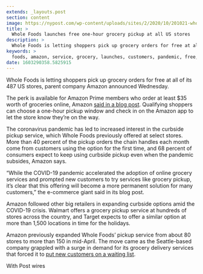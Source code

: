 ```yaml
--- 
extends: _layouts.post 
section: content 
image: https://nypost.com/wp-content/uploads/sites/2/2020/10/201021-whole-foods-pickup.jpg?quality=90&strip=all&w=1200 
title: > 
  Whole Foods launches free one-hour grocery pickup at all US stores 
description: > 
  Whole Foods is letting shoppers pick up grocery orders for free at all of its 487 US stores, parent company Amazon announced Wednesday.Qualifying shoppers can choose a one-hour pickup window and check in on the Amazon app to let the store know they’re on the way.The coronavirus pandemic has led to increased interest in the curbside pickup service, which Whole Foods previously offered at select stores.Walmart offers a grocery pickup service at hundreds of stores across the country, and Target expects to offer a similar option at more than 1,500 locations in time for the holidays.Amazon previously expanded Whole Foods’ pickup service from about 80 stores to more than 150 in mid-April. 
keywords: > 
  foods, amazon, service, grocery, launches, customers, pandemic, free, curbside, stores, onehour, services, pickup 
date: 1603290358.5825915 
--- 
```

<div><p>Whole Foods is letting shoppers pick up grocery orders for free at all of its 487 US stores, parent company Amazon announced Wednesday.</p>
<p>The perk is available for Amazon Prime members who order at least $35 worth of groceries online, Amazon <a href="https://blog.aboutamazon.com/shopping/free-one-hour-grocery-pickup-now-available-at-all-u-s-whole-foods-market-locations" rel="noopener noreferrer" target="_blank">said in a blog post</a>. Qualifying shoppers can choose a one-hour pickup window and check in on the Amazon app to let the store know they&#8217;re on the way.</p>
<p>The coronavirus pandemic has led to increased interest in the curbside pickup service, which Whole Foods previously offered at select stores. More than 40 percent of the pickup orders the chain handles each month come from customers using the option for the first time, and 68 percent of consumers expect to keep using curbside pickup even when the pandemic subsides, Amazon says.</p>
<p>&#8220;While the COVID-19 pandemic accelerated the adoption of online grocery services and prompted new customers to try services like grocery pickup, it&#8217;s clear that this offering will become a more permanent solution for many customers,&#8221; the e-commerce giant said in its blog post.</p>
<p>Amazon followed other big retailers in expanding curbside options amid the COVID-19 crisis. Walmart offers a grocery pickup service at hundreds of stores across the country, and Target expects to offer a similar option at more than 1,500 locations in time for the holidays.</p>
<p>Amazon previously expanded Whole Foods&#8217; pickup service from about 80 stores to more than 150 in mid-April. The move came as the Seattle-based company grappled with a surge in demand for its grocery delivery services that forced it to <a href="https://nypost.com/2020/04/13/amazons-grocery-alternative-rejects-new-delivery-customers/">put new customers on a waiting list</a>.</p>
<p>With Post wires</p>
			</div>